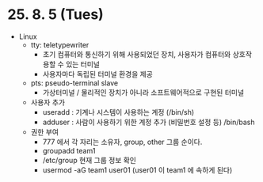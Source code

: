 # 25. 8. 5 (Tues)

* Linux
  * tty: teletypewriter
    * 초기 컴퓨터와 통신하기 위해 사용되었던 장치, 사용자가 컴퓨터와 상호작용할 수 있는 터미널
    * 사용자마다 독립된 터미널 환경을 제공
  * pts: pseudo-terminal slave
    * 가상터미널 / 물리적인 장치가 아니라 소프트웨어적으로 구현된 터미널
  * 사용자 추가
    * useradd : 기계나 시스템이 사용하는 계정 (/bin/sh)
    * adduser : 사람이 사용하기 위한 계정 추가 (비밀번호 설정 등) /bin/bash
  * 권한 부여
    * 777 에서 각 자리는 소유자, group, other 그룹 순이다.
    * groupadd team1
    * /etc/group 현재 그룹 정보 확인
    * usermod -aG team1 user01 (user01 이 team1 에 속하게 된다)
